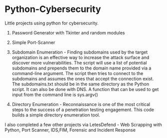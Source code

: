 # Python-Cybersecurity
Little projects using python for cybersecurity. 
1. Password Generator with Tkinter and random modules
2. Simple Port-Scanner 
3. Subdomain Enumeration - Finding subdomains used by the target organization is an effective way to increase the attack surface and discover more vulnerabilities. The script will use a list of potential subdomains and prepends them to the domain name provided via a command-line argument. The script then tries to connect to the subdomains and assumes the ones that accept the connection exist. The subdomains.txt should be in the same directory as the Python script. It can also be done with DNS. A function that can be used to get input from the command line is sys.argv()

4. Directory Enumeration - Reconnaissance is one of the most critical steps to the success of a penetration testing engagement. This code builds a simple directory enumeration tool. 

I also completed a few other projects via LetesDefend - Web Scrapping with Python, Port Scanner, IDS,FIM, Forensic and Incident Response
